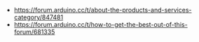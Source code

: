 - https://forum.arduino.cc/t/about-the-products-and-services-category/847481
- https://forum.arduino.cc/t/how-to-get-the-best-out-of-this-forum/681335
